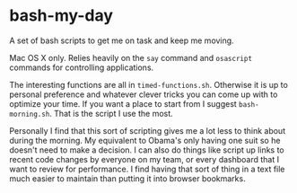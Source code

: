 # bash-my-day
A set of bash scripts to get me on task and keep me moving.

Mac OS X only. Relies heavily on the `say` command and `osascript` commands for controlling applications.

The interesting functions are all in `timed-functions.sh`. Otherwise it is up to personal preference and whatever clever tricks you can come up with to optimize your time. If you want a place to start from I suggest `bash-morning.sh`. That is the script I use the most.

Personally I find that this sort of scripting gives me a lot less to think about during the morning. My equivalent to Obama's only having one suit so he doesn't need to make a decision. I can also do things like script up links to recent code changes by everyone on my team, or every dashboard that I want to review for performance. I find having that sort of thing in a text file much easier to maintain than putting it into browser bookmarks.
